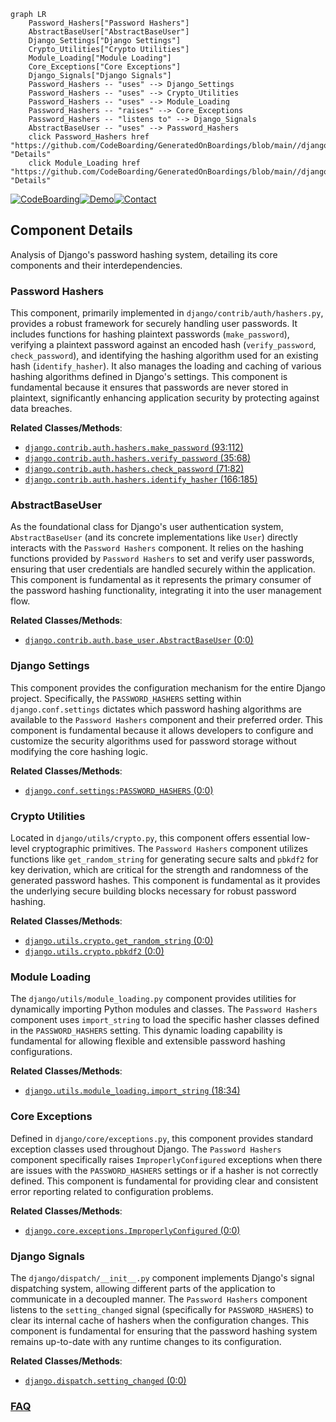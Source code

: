 ```mermaid
graph LR
    Password_Hashers["Password Hashers"]
    AbstractBaseUser["AbstractBaseUser"]
    Django_Settings["Django Settings"]
    Crypto_Utilities["Crypto Utilities"]
    Module_Loading["Module Loading"]
    Core_Exceptions["Core Exceptions"]
    Django_Signals["Django Signals"]
    Password_Hashers -- "uses" --> Django_Settings
    Password_Hashers -- "uses" --> Crypto_Utilities
    Password_Hashers -- "uses" --> Module_Loading
    Password_Hashers -- "raises" --> Core_Exceptions
    Password_Hashers -- "listens to" --> Django_Signals
    AbstractBaseUser -- "uses" --> Password_Hashers
    click Password_Hashers href "https://github.com/CodeBoarding/GeneratedOnBoardings/blob/main//django/Password_Hashers.md" "Details"
    click Module_Loading href "https://github.com/CodeBoarding/GeneratedOnBoardings/blob/main//django/Module_Loading.md" "Details"
```
[![CodeBoarding](https://img.shields.io/badge/Generated%20by-CodeBoarding-9cf?style=flat-square)](https://github.com/CodeBoarding/GeneratedOnBoardings)[![Demo](https://img.shields.io/badge/Try%20our-Demo-blue?style=flat-square)](https://www.codeboarding.org/demo)[![Contact](https://img.shields.io/badge/Contact%20us%20-%20contact@codeboarding.org-lightgrey?style=flat-square)](mailto:contact@codeboarding.org)

## Component Details

Analysis of Django's password hashing system, detailing its core components and their interdependencies.

### Password Hashers
This component, primarily implemented in `django/contrib/auth/hashers.py`, provides a robust framework for securely handling user passwords. It includes functions for hashing plaintext passwords (`make_password`), verifying a plaintext password against an encoded hash (`verify_password`, `check_password`), and identifying the hashing algorithm used for an existing hash (`identify_hasher`). It also manages the loading and caching of various hashing algorithms defined in Django's settings. This component is fundamental because it ensures that passwords are never stored in plaintext, significantly enhancing application security by protecting against data breaches.


**Related Classes/Methods**:

- <a href="https://github.com/django/django/blob/master/django/contrib/auth/hashers.py#L93-L112" target="_blank" rel="noopener noreferrer">`django.contrib.auth.hashers.make_password` (93:112)</a>
- <a href="https://github.com/django/django/blob/master/django/contrib/auth/hashers.py#L35-L68" target="_blank" rel="noopener noreferrer">`django.contrib.auth.hashers.verify_password` (35:68)</a>
- <a href="https://github.com/django/django/blob/master/django/contrib/auth/hashers.py#L71-L82" target="_blank" rel="noopener noreferrer">`django.contrib.auth.hashers.check_password` (71:82)</a>
- <a href="https://github.com/django/django/blob/master/django/contrib/auth/hashers.py#L166-L185" target="_blank" rel="noopener noreferrer">`django.contrib.auth.hashers.identify_hasher` (166:185)</a>


### AbstractBaseUser
As the foundational class for Django's user authentication system, `AbstractBaseUser` (and its concrete implementations like `User`) directly interacts with the `Password Hashers` component. It relies on the hashing functions provided by `Password Hashers` to set and verify user passwords, ensuring that user credentials are handled securely within the application. This component is fundamental as it represents the primary consumer of the password hashing functionality, integrating it into the user management flow.


**Related Classes/Methods**:

- <a href="https://github.com/django/django/blob/master/django/contrib/auth/base_user.py#L0-L0" target="_blank" rel="noopener noreferrer">`django.contrib.auth.base_user.AbstractBaseUser` (0:0)</a>


### Django Settings
This component provides the configuration mechanism for the entire Django project. Specifically, the `PASSWORD_HASHERS` setting within `django.conf.settings` dictates which password hashing algorithms are available to the `Password Hashers` component and their preferred order. This component is fundamental because it allows developers to configure and customize the security algorithms used for password storage without modifying the core hashing logic.


**Related Classes/Methods**:

- <a href="https://github.com/django/django/blob/master/django/template/backends/django.py#L0-L0" target="_blank" rel="noopener noreferrer">`django.conf.settings:PASSWORD_HASHERS` (0:0)</a>


### Crypto Utilities
Located in `django/utils/crypto.py`, this component offers essential low-level cryptographic primitives. The `Password Hashers` component utilizes functions like `get_random_string` for generating secure salts and `pbkdf2` for key derivation, which are critical for the strength and randomness of the generated password hashes. This component is fundamental as it provides the underlying secure building blocks necessary for robust password hashing.


**Related Classes/Methods**:

- <a href="https://github.com/django/django/blob/master/django/utils/crypto.py#L0-L0" target="_blank" rel="noopener noreferrer">`django.utils.crypto.get_random_string` (0:0)</a>
- <a href="https://github.com/django/django/blob/master/django/utils/crypto.py#L0-L0" target="_blank" rel="noopener noreferrer">`django.utils.crypto.pbkdf2` (0:0)</a>


### Module Loading
The `django/utils/module_loading.py` component provides utilities for dynamically importing Python modules and classes. The `Password Hashers` component uses `import_string` to load the specific hasher classes defined in the `PASSWORD_HASHERS` setting. This dynamic loading capability is fundamental for allowing flexible and extensible password hashing configurations.


**Related Classes/Methods**:

- <a href="https://github.com/django/django/blob/master/django/utils/module_loading.py#L18-L34" target="_blank" rel="noopener noreferrer">`django.utils.module_loading.import_string` (18:34)</a>


### Core Exceptions
Defined in `django/core/exceptions.py`, this component provides standard exception classes used throughout Django. The `Password Hashers` component specifically raises `ImproperlyConfigured` exceptions when there are issues with the `PASSWORD_HASHERS` settings or if a hasher is not correctly defined. This component is fundamental for providing clear and consistent error reporting related to configuration problems.


**Related Classes/Methods**:

- <a href="https://github.com/django/django/blob/master/django/core/exceptions.py#L0-L0" target="_blank" rel="noopener noreferrer">`django.core.exceptions.ImproperlyConfigured` (0:0)</a>


### Django Signals
The `django/dispatch/__init__.py` component implements Django's signal dispatching system, allowing different parts of the application to communicate in a decoupled manner. The `Password Hashers` component listens to the `setting_changed` signal (specifically for `PASSWORD_HASHERS`) to clear its internal cache of hashers when the configuration changes. This component is fundamental for ensuring that the password hashing system remains up-to-date with any runtime changes to its configuration.


**Related Classes/Methods**:

- <a href="https://github.com/django/django/blob/master/django/template/backends/django.py#L0-L0" target="_blank" rel="noopener noreferrer">`django.dispatch.setting_changed` (0:0)</a>




### [FAQ](https://github.com/CodeBoarding/GeneratedOnBoardings/tree/main?tab=readme-ov-file#faq)